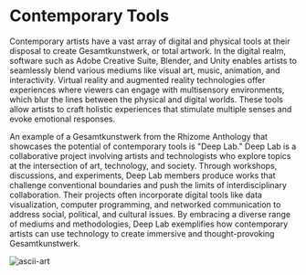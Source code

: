 # Contemporary Tools 

Contemporary artists have a vast array of  digital and physical tools at their disposal to create Gesamtkunstwerk, or total artwork. In the digital realm, software such as Adobe Creative Suite, Blender, and Unity enables artists to seamlessly blend various mediums like visual art, music, animation, and interactivity. Virtual reality and augmented reality  technologies offer experiences where viewers can engage with multisensory environments, which  blur the lines between the physical and digital worlds. These tools allow artists to craft holistic experiences that stimulate multiple senses and evoke emotional responses.

An example of a Gesamtkunstwerk from the Rhizome Anthology that showcases the potential of contemporary tools is "Deep Lab." Deep Lab is a collaborative project involving artists and technologists who explore topics at the intersection of art, technology, and society. Through workshops, discussions, and experiments, Deep Lab members produce works that challenge conventional boundaries and push the limits of interdisciplinary collaboration. Their projects often incorporate digital tools like data visualization, computer programming, and networked communication to address social, political, and cultural issues. By embracing a diverse range of mediums and methodologies, Deep Lab exemplifies how contemporary artists can use technology to create immersive and thought-provoking Gesamtkunstwerk.




![ascii-art](https://github.com/UICIDEAS/idea-120-responses-jennax04/assets/156363329/e1b6ff28-43c1-4ba5-b4d9-326bc56e996f)
